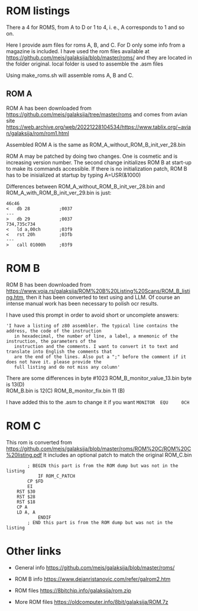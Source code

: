 # ROM listings
There a 4 for ROMS, from A to D or 1 to 4, i. e., A corresponds to 1 and so on.

Here I provide asm files for roms A, B, and C. For D only some info from a magazine is included.
I have used the rom files available at https://github.com/mejs/galaksija/blob/master/roms/ and they are located in the folder original.
local folder is used to assemble the .asm files

Using make_roms.sh will assemble roms A, B and C.

## ROM A
ROM A has been downloaded from https://github.com/mejs/galaksija/tree/master/roms and comes from avian site https://web.archive.org/web/20221228104534/https://www.tablix.org/~avian/galaksija/rom/rom1.html 

Assembled ROM A is the same as ROM_A_without_ROM_B_init_ver_28.bin

ROM A may be patched by doing two changes. One is cosmetic and is increasing version number. The second change initializes ROM B at start-up to make its commands accessible. If there is no initialization patch, ROM B has to be inisialized at startup by typing A=USR(&1000)  

Differences between ROM_A_without_ROM_B_init_ver_28.bin and ROM_A_with_ROM_B_init_ver_29.bin is just:

```
46c46
< 	db 28			;0037
---
> 	db 29			;0037
734,735c734
< 	ld a,00ch		;03f9
< 	rst 20h			;03fb
---
> 	call 01000h		;03f9
```

# ROM B
ROM B has been downloaded from https://www.voja.rs/galaksija/ROM%20B%20Listing%20Scans/ROM_B_listing.htm, then it has been converted to text using and LLM. Of course an intense manual work has been necessary to polish ocr results.

I have used this prompt in order to avoid short or uncomplete answers:
```
'I have a listing of z80 assembler. The typical line contains the address, the code of the instruction 
   in hexadecimal, the number of line, a label, a mnemonic of the instruction, the parameters of the 
   instruction and the comments. I want to convert it to text and translate into English the comments that
   are the end of the lines. Also put a ";" before the comment if it does not have it. please provide the 
   full listing and do not miss any column'
```

There are some differences in byte #1023 
ROM_B_monitor_value_13.bin byte is 13(D)  
ROM_B.bin is 12(C)
ROM_B_monitor_fix.bin 11 (B)

I have added this to the .asm to change it if you want ```MONITOR  EQU     0CH```

# ROM C
This rom is converted from https://github.com/mejs/galaksija/blob/master/roms/ROM%20C/ROM%20C%20listing.pdf
It includes an optional patch to match the original ROM_C.bin

```assembly
        ; BEGIN this part is from the ROM dump but was not in the listing
            IF ROM_C_PATCH        
        CP $FD
        EI
	RST $30
	RST $28
	RST $18
	CP A
	LD A, A
            ENDIF        
        ; END this part is from the ROM dump but was not in the listing
```

# Other links

 - General info https://github.com/mejs/galaksija/blob/master/roms/

 - ROM B info https://www.dejanristanovic.com/refer/galrom2.htm

 - ROM files https://8bitchip.info/galaksija/rom.zip

 - More ROM files https://oldcomputer.info/8bit/galaksija/ROM.7z

